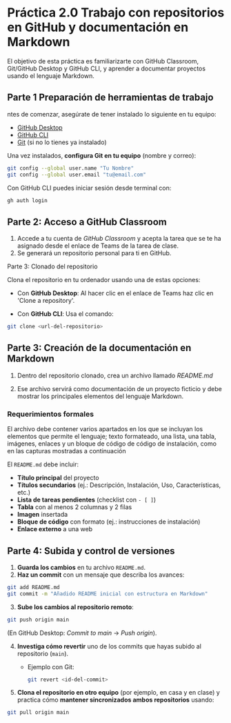 # Práctica 2.0 Trabajo con repositorios en GitHub y documentación en Markdown

El objetivo de esta práctica es familiarizarte con GitHub Classroom, Git/GitHub Desktop y GitHub CLI, y aprender a documentar proyectos usando el lenguaje Markdown.

## Parte 1 Preparación de herramientas de trabajo

ntes de comenzar, asegúrate de tener instalado lo siguiente en tu equipo:  

- [GitHub Desktop](https://desktop.github.com/)  
- [GitHub CLI](https://cli.github.com/)  
- [Git](https://git-scm.com/) (si no lo tienes ya instalado)  


 Una vez instalados, **configura Git en tu equipo** (nombre y correo):  

```bash
git config --global user.name "Tu Nombre"
git config --global user.email "tu@email.com"
``` 

Con GitHub CLI puedes iniciar sesión desde terminal con:

```bash
gh auth login
```

## Parte 2: Acceso a GitHub Classroom

1. Accede a tu cuenta de *GitHub Classroom* y acepta la tarea que se te ha asignado desde el enlace de Teams de la tarea de clase.
2. Se generará un repositorio personal para ti en GitHub.

Parte 3: Clonado del repositorio

Clona el repositorio en tu ordenador usando una de estas opciones:

- Con **GitHub Desktop**:
Al hacer clic en el enlace de Teams haz clic en 'Clone a repository'.

- Con **GitHub CLI**:
Usa el comando:

```bash
git clone <url-del-repositorio>
```

## Parte 3: Creación de la documentación en Markdown

1. Dentro del repositorio clonado, crea un archivo llamado *README.md*

2. Ese archivo servirá como documentación de un proyecto ficticio y debe mostrar los principales elementos del lenguaje Markdown.

### Requerimientos formales

El archivo debe contener varios apartados en los que se incluyan los elementos que permite el lenguaje; texto formateado, una lista, una tabla, imágenes, enlaces y un bloque de código de código de instalación, como en las capturas mostradas a continuación

El `README.md` debe incluir:  

- **Título principal** del proyecto  
- **Títulos secundarios** (ej.: Descripción, Instalación, Uso, Características, etc.)  
- **Lista de tareas pendientes** (checklist con `- [ ]`)  
- **Tabla** con al menos 2 columnas y 2 filas  
- **Imagen** insertada  
- **Bloque de código** con formato (ej.: instrucciones de instalación)  
- **Enlace externo** a una web  


## Parte 4: Subida y control de versiones  

1. **Guarda los cambios** en tu archivo `README.md`.  
2. **Haz un commit** con un mensaje que describa los avances:  

```bash
git add README.md
git commit -m "Añadido README inicial con estructura en Markdown"
```  

3. **Sube los cambios al repositorio remoto**:  

```bash
git push origin main
```  

(En GitHub Desktop: *Commit to main* → *Push origin*).  

4. **Investiga cómo revertir** uno de los commits que hayas subido al repositorio (`main`).  
   - Ejemplo con Git:  
     ```bash
     git revert <id-del-commit>
     ```  

5. **Clona el repositorio en otro equipo** (por ejemplo, en casa y en clase) y practica cómo **mantener sincronizados ambos repositorios** usando:  

```bash
git pull origin main
```  



